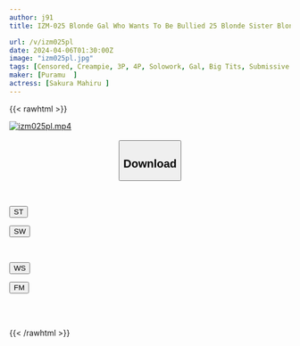 ```yaml
---
author: j91
title: IZM-025 Blonde Gal Who Wants To Be Bullied 25 Blonde Sister Blonde Sister Your Body Is A Crime... Miki Horikita

url: /v/izm025pl
date: 2024-04-06T01:30:00Z
image: "izm025pl.jpg"
tags: [Censored, Creampie, 3P, 4P, Solowork, Gal, Big Tits, Submissive Woman	]
maker: [Puramu  ]
actress: [Sakura Mahiru ]
---
```



{{< rawhtml >}}

<div class="video" data-videoid="2DgaRAWmX9FZgqk">
    <a href="javascript:;">
        <img src="/v/izm025pl/izm025pl.jpg" width="WIDTH" height="HEIGHT" alt="izm025pl.mp4" loading="lazy">
    </a>
</div>

<script type="text/javascript" src="https://j91.asia/asset/on-demand-st.js"></script>

<br>
  <link rel="stylesheet" href="https://j91.asia/asset/bs5.css">
  
  <center>
  <button class="btn btn-primary" type="button" data-bs-toggle="collapse" data-bs-target=".multi-collapse" aria-expanded="false" aria-controls="multiCollapseExample1 multiCollapseExample2"><h2>Download</h2></button></center>
</p>
<div class="row">
  <div class="col">
    <div class="collapse multi-collapse" id="multiCollapseExample1">
      <div class="card card-body">
	      	      <br>
<div class="buttons">  
<p><a href="https://streamtape.to/v/2DgaRAWmX9FZgqk" target="_blank"><button class="btn-hover color-3"><i class="fa fa-download"></i> ST</button></a></p>
<p><a href="https://asnwish.com/gdibx4m5lzlc" target="_blank"><button class="btn-hover color-2"><i class="fa fa-download"></i> SW</button></a></p></div>
    </div>
  </div>
</div>
  <div class="col">
    <div class="collapse multi-collapse" id="multiCollapseExample2">
      <div class="card card-body">
	      <br>
<div class="buttons">
<p><a href="https://wolfstream.tv/7ifgbu1cbscc"><button class="btn-hover color-9"><i class="fa fa-download"></i> WS</button></a></p>
<p><a href="https://filemoon.sx/d/xb08i22lod7f"><button class="btn-hover color-8"><i class="fa fa-download"></i> FM</button></a></p></div>
<br><br>
      </div>
    </div>
  </div>
</div>

{{< /rawhtml >}}
